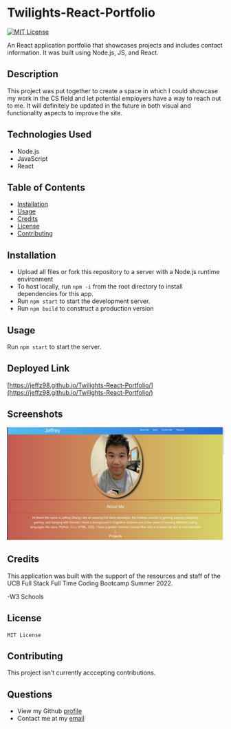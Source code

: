 # Twilights-React-Portfolio

[![MIT License](https://img.shields.io/badge/License-MIT-green)](#license)

An React application portfolio that showcases projects and includes contact information. It was built using Node.js, JS, and React.

## Description 
This project was put together to create a space in which I could showcase my work in the CS field and let potential employers have a way to reach out to me. It will definitely be updated in the future in both visual and functionality aspects to improve the site. 
## Technologies Used

- Node.js
- JavaScript
- React

## Table of Contents

* [Installation](#installation)
* [Usage](#usage)
* [Credits](#credits)
* [License](#license)
* [Contributing](#contributing)

## Installation
  - Upload all files or fork this repository to a server with a Node.js runtime environment
  - To host locally, run `npm -i` from the root directory to install dependencies for this app. 
  - Run `npm start` to start the development server.
  - Run `npm build` to construct a production version

## Usage 
Run `npm start` to start the server.

## Deployed Link

[https://jeffz98.github.io/Twilights-React-Portfolio/](https://jeffz98.github.io/Twilights-React-Portfolio/)

## Screenshots

![Screenshot](./assets/images/React-portfolio-SS.png)

## Credits
This application was built with the support of the resources and staff of the UCB Full Stack Full Time Coding Bootcamp Summer 2022. 

-W3 Schools


## License

```
MIT License
```

</details>

## Contributing
This project isn't currently acccepting contributions.

## Questions
- View my Github [profile](https://github.com/jeffz98)
- Contact me at my [email](mailto:jeffz98@berkeley.edu)